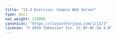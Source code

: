 ```yaml
---
title: "13.3 Exercise: Simple Web Server"
type: docs
nav_weight: 133000
canonical: "https://clojureforjava.com/1/13/3"
license: "© 2024 Tokenizer Inc. CC BY-NC-SA 4.0"
---
```

